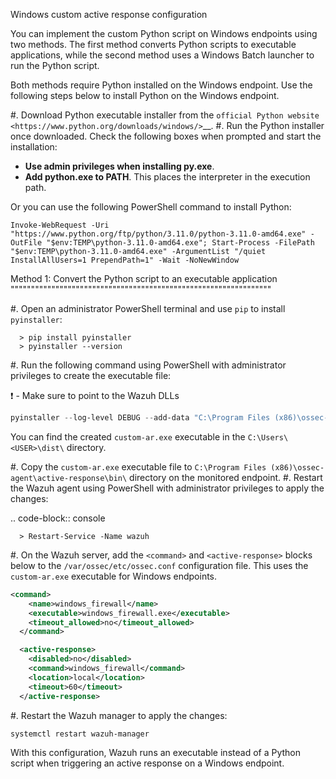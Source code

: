Windows custom active response configuration

You can implement the custom Python script on Windows endpoints using two methods. The first method converts Python scripts to executable applications, while the second method uses a Windows Batch launcher to run the Python script.

Both methods require Python installed on the Windows endpoint. Use the following steps below to install Python on the Windows endpoint.

#. Download Python executable installer from the `official Python website <https://www.python.org/downloads/windows/>`\_\_.
#. Run the Python installer once downloaded. Check the following boxes when prompted and start the installation:

-   **Use admin privileges when installing py.exe**.
-   **Add python.exe to PATH**. This places the interpreter in the execution path.

Or you can use the following PowerShell command to install Python:

```
Invoke-WebRequest -Uri "https://www.python.org/ftp/python/3.11.0/python-3.11.0-amd64.exe" -OutFile "$env:TEMP\python-3.11.0-amd64.exe"; Start-Process -FilePath "$env:TEMP\python-3.11.0-amd64.exe" -ArgumentList "/quiet InstallAllUsers=1 PrependPath=1" -Wait -NoNewWindow
```

Method 1: Convert the Python script to an executable application
""""""""""""""""""""""""""""""""""""""""""""""""""""""""""""""""

#. Open an administrator PowerShell terminal and use `pip` to install `pyinstaller`:

      > pip install pyinstaller
      > pyinstaller --version

#. Run the following command using PowerShell with administrator privileges to create the executable file:

❗ - Make sure to point to the Wazuh DLLs

```powershell
pyinstaller --log-level DEBUG --add-data "C:\Program Files (x86)\ossec-agent\libwazuhext.dll;." --add-data "C:\Program Files (x86)\ossec-agent\libwinpthread-1.dll;." --add-data "C:\Program Files (x86)\ossec-agent\libwazuhshared.dll;." -F <PATH_TO_CUSTOM-AR.PY>
```
You can find the created `custom-ar.exe` executable in the `C:\Users\<USER>\dist\` directory.

#. Copy the `custom-ar.exe` executable file to `C:\Program Files (x86)\ossec-agent\active-response\bin\` directory on the monitored endpoint.
#. Restart the Wazuh agent using PowerShell with administrator privileges to apply the changes:

.. code-block:: console

      > Restart-Service -Name wazuh

#. On the Wazuh server, add the `<command>` and `<active-response>` blocks below to the `/var/ossec/etc/ossec.conf` configuration file. This uses the `custom-ar.exe` executable for Windows endpoints.


```xml
<command>
    <name>windows_firewall</name>
    <executable>windows_firewall.exe</executable>
    <timeout_allowed>no</timeout_allowed>
  </command>

  <active-response>
    <disabled>no</disabled>
    <command>windows_firewall</command>
    <location>local</location>
    <timeout>60</timeout>
  </active-response>
```

#. Restart the Wazuh manager to apply the changes:

```console
systemctl restart wazuh-manager
```

With this configuration, Wazuh runs an executable instead of a Python script when triggering an active response on a Windows endpoint.

